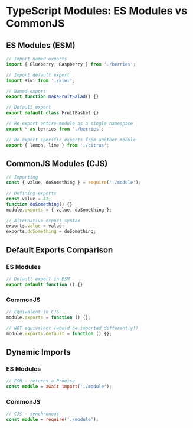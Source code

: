 # TypeScript Modules: ES Modules vs CommonJS

## ES Modules (ESM)

```typescript
// Import named exports
import { Blueberry, Raspberry } from './berries';

// Import default export
import Kiwi from './kiwi';

// Named export
export function makeFruitSalad() {}

// Default export
export default class FruitBasket {}

// Re-export entire module as a single namespace
export * as berries from './berries';

// Re-export specific exports from another module
export { lemon, lime } from './citrus';
```

## CommonJS Modules (CJS)

```typescript
// Importing
const { value, doSomething } = require('./module');

// Defining exports
const value = 42;
function doSomething() {}
module.exports = { value, doSomething };

// Alternative export syntax
exports.value = value;
exports.doSomething = doSomething;
```

## Default Exports Comparison

### ES Modules

```typescript
// Default export in ESM
export default function () {}
```

### CommonJS

```typescript
// Equivalent in CJS
module.exports = function () {};

// NOT equivalent (would be imported differently!)
module.exports.default = function () {};
```

## Dynamic Imports

### ES Modules

```typescript
// ESM - returns a Promise
const module = await import('./module');
```

### CommonJS

```typescript
// CJS - synchronous
const module = require('./module');
```
